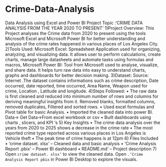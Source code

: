 # Crime-Data-Analysis
Data Analysis using Excel and Power BI
Project Topic :‘CRIME DATA ANALYSIS FROM THE YEAR 2020 TO PRESENT’
1)Project Overview: This Project analyses the Crime data from 2020 to present using the tools Microsoft Excel and Microsoft Power BI for better understanding and  analysis of the crime rates happened in  various places of Los Angeles City.
2)Tools Used: Microsoft Excel: Spreadsheet Application used for organizing, analyzing, and visualizing data. It allows user to perform calculations, create charts, manage large datasheets and automate tasks using formulas and macros, 	Microsoft Power BI: Tool from Microsoft used to analyse, visualize, and share data. It helps turn raw data into easy to understand charts, graphs and dashboards for better decision making.
3)Dataset: 	Source: Internet .The dataset contains informations such as crime description, Date occurred, date reported, time occurred, Area Name, Weapon used for crime, Location , Latitude and longitude.
4)Steps Followed:
•	The raw data is first cleaned and reduced into minimum number of rows and columns for deriving meaningful insights from it. Removed blanks, formatted columns, removed duplicates, Filtered and sorted rows.
•	Used excel formulas and Pivot table for basic Analysis.
•	Imported the cleaned data into power BI. Data-> Get Data->From excel workbook or csv
•	Built dashboards using charts , slicers, and KPI ‘s
5)	Key Insights
•	The crime data analysis over the years from 2020 to 2025 shows a decrease in the crime rate
•	The most reported crime type reported across various places in Los Angeles is 
Vehicle theft
•	The peak time of crime happens is at 12pm
6)	Files Included
•	‘crime dataset. xlsx’ – Cleaned data and basic analysis 
•	‘Crime Analysis Report .pbix’ – Power BI dashboard 
•	README.md’ – Project description
7) Open ` crime dataset. xlsx’ ` to view the cleaned data. 
 Open `.‘Crime Analysis Report pbix` in Power BI Desktop to explore the visuals.
